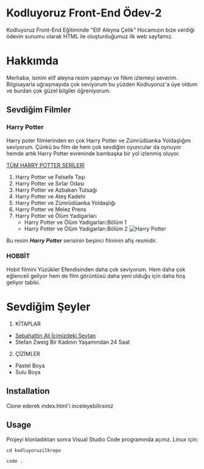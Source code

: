 # Kodluyoruz Front-End Ödev-2

Kodluyoruz Front-End Eğitiminde "Elif Aleyna Çelik" Hocamızın bize verdiği ödevin sunumu olarak HTML ile oluşturduğumuz ilk web sayfamız.
# Hakkımda
Merhaba, ismim elif aleyna resim yapmayı ve filkm izlemeyi severim. Bilgisayarla uğraşmayıda çok seviyorum bu yüzden Kodluyoruz'a üye oldum ve burdan çok güzel bilgiler öğreniyorum.
## Sevdiğim Filmler

### Harry Potter
 Harry poter filmlerinden en çok Harry Potter ve Zümrüdüanka Yoldaşlığını seviyorum.
           Çünkü bu film de hem çok sevdiğim oyuncular da oynuyor hemde artık Harry Potter evreninde bambaşka bir yol izlenmiş oluyor.

 [TÜM HARRY POTTER SERİLERİ](https://www.imdb.com/list/ls072049366/)

1. Harry Potter ve Felsefe Taşı
2. Harry Potter ve Sırlar Odası
3. Harry Potter ve Azbakan Tutsağı
4. Harry Potter ve Ateş Kadehi
5. Harry Potter ve Zümrüdüanka Yoldaşlığı
6. Harry Potter ve Melez Prens
7. Harry Potter ve Ölüm Yadigarları
    * Harry Potter ve Ölüm Yadigarları:Bölüm 1
    * Harry Potter ve Ölüm Yadigarları:Bölüm 2
![Harry Potter](https://i.pinimg.com/564x/71/57/6a/71576a405fc9d83be58564ad02fe190b.jpg)

Bu resim ***Harry Potter*** serisinin beşinci filminin afiş resmidir.

 ### HOBBİT 
 Hobit filmini Yüzükler Efendisinden daha çok seviyorum. Hem daha çok eğlenceli geliyor hem de film görüntüsü daha yeni olduğu için daha hoş geliyor tabiki.

# Sevdiğim Şeyler
1. KİTAPLAR          
* [Sebahattin Ali İçimizdeki Şeytan](https://www.goodreads.com/book/show/7093555-i-imizdeki-eytan?from_search=true&from_srp=true&qid=WiyCrsUzFJ&rank=1)
* Stefan Zweig Bir Kadının Yaşamından 24 Saat
2. ÇİZİMLER            
* Pastel Boya
* Sulu Boya 

## Installation

Clone ederek index.html'i inceleyebilirsiniz



## Usage


Projeyi klonladıktan sonra Visual Studio Code programında açınız.
Linux için:



```
cd kodluyoruzilkrepo

code . 

```

